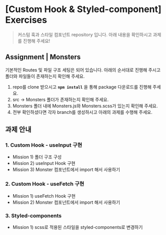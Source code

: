 # [Custom Hook & Styled-component] Exercises

> 커스텀 훅과 스타일 컴포넌트 repository 입니다. 아래 내용을 확인하시고 과제를 진행해 주세요!

## Assignment | Monsters

기본적인 Routes 및 파일 구조 세팅은 되어 있습니다. 아래의 순서대로 진행해 주시고 폴더와 파일들이 존재하는지 확인해 주세요.

1. repo를 clone 받으시고 **`npm install`** 을 통해 package 다운로드를 진행해 주세요.
2. src → Monsters 폴더가 존재하는지 확인해 주세요.
3. Monsters 폴더 내에 Monsters.js와 Monsters.scss가 있는지 확인해 주세요.
4. 전부 확인하셨다면 각자 branch를 생성하시고 아래의 과제를 수행해 주세요.

## 과제 안내

### 1. Custom Hook - useInput 구현

- Mission 1) 폴더 구조 구성
- Mission 2) useInput Hook 구현
- Mission 3) Monster 컴포넌트에서 import 해서 사용하기

### 2. Custom Hook - useFetch 구현

- Mission 1) useFetch Hook 구현
- Mission 2) Monster 컴포넌트에서 import 해서 사용하기

### 3. Styled-components

- Mission 1) scss로 적용된 스타일을 styled-components로 변경하기
